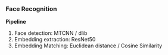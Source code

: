 ### Face Recognition

**Pipeline**
1. Face detection: MTCNN / dlib
2. Embedding extraction: ResNet50
3. Embedding Matching: Euclidean distance / Cosine Similarity
